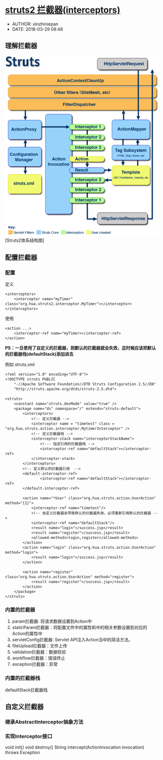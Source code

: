 #  [struts2 拦截器(interceptors)](https://struts.apache.org/core-developers/interceptors.html)
 - AUTHOR: xinzhiniepan
 - DATE: 2018-03-29 08:48

## 理解拦截器
![struts2_architecture](../picture/struts2_architecture.png "Struts2体系结构图")[Struts2体系结构图]

## 配置拦截器

### 配置
定义
```
<interceptors>
    <interceptor name="myTimer" class="org.hua.struts2.interceptor.MyTimer"></interceptor>
</interceptors>
```

使用
```
<action ...>
    <interceptor-ref name="myTimer></interceptor-ref>
</action>
```
<b>PS：一旦使用了自定义的拦截器，则默认的拦截器就会失效，这时候应该把默认的拦截器栈(defaultStack)添加进去</b>

例如
struts.xml
```
<?xml version="1.0" encoding="UTF-8"?>
<!DOCTYPE struts PUBLIC
    "-//Apache Software Foundation//DTD Struts Configuration 2.5//EN"
    "http://struts.apache.org/dtds/struts-2.5.dtd">

<struts>
    <constant name="struts.devMode" value="true" />
    <package name="ds" namespace="/" extends="struts-default">
        <interceptors>
            <!-- 定义拦截器 -->
            <interceptor name = "timetest" class = "org.hua.struts.action.interceptor.MytimerInterceptor" />
            <!-- 定义拦截器栈 -->
            <interceptor-stack name="interceptorStackName">
                <!--- 指定引用的拦截器栈 -->
                <interceptor-ref name="defaultStack"></interceptor-ref>
            </interceptor-stack>
        </interceptors>
        <!-- 定义默认的拦截器引用  -->
        <default-interceptor-ref>
                <interceptor-ref name="defaultStack"></interceptor-ref>
        </default-interceptor-ref>

        <action name="*User" class="org.hua.struts.action.UserAction" method="{1}">
            <interceptor-ref name="timetest"/>
            <!-- 自定义拦截器会导致默认的拦截器失效，必须重新引用默认的拦截器 -->
            <interceptor-ref name="defaultStack"/>
            <result name="login">/success.jsp</result>
            <result name="register">/success.jsp</result>
            <allowed-methods>login,register</allowed-methods>
        </action>
        <action name="login" class="org.hua.struts.action.UserAction" method="login">
            <result name="login">/success.jsp</result>
        </action>

        <action name="register" class="org.hua.struts.action.UserAction" method="register">
            <result name="register">/success.jsp</result>
        </action>
    </package>
</struts>

```

### 内置的拦截器
1. param拦截器: 将请求数据设置到Action中
2. staticParam拦截器：将配置文件中的<action>属性和<param>中的相关参数设置到对应的Action的属性中
3. servletConfig拦截器: Servlet API注入Action当中的简洁方法。
4. fileUpload拦截器：文件上传
5. validation拦截器：数据校验
6. workflow拦截器：错误终止
7. exception拦截器：异常

### 内置的拦截器栈
defaultStack拦截器栈


##  自定义拦截器
### 继承AbstractInterceptor抽象方法


### 实现Interceptor接口
void init()
void destroy()
String intercept(ActionInvocation invocation) throws Exception
